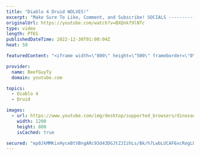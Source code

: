 ```yaml
---
title: "Diablo 4 Druid WOLVES!"
excerpt: "Make Sure To Like, Comment, and Subscribe! SOCIALS ---------------------------------------------- Join Our ..."
originalUrl: https://youtube.com/watch?v=BXQnkf9lNTc
type: video
length: PT6S
publishedDateTime: 2022-12-30T01:00:04Z
heat: 50

featuredContent: "<iframe width=\"800\" height=\"500\" frameborder=\"0\" src=\"https://www.youtube.com/embed/BXQnkf9lNTc\" allow=\"accelerometer; autoplay; encrypted-media; gyroscope; picture-in-picture\" allowfullscreen></iframe>"

provider:
  name: BeefGuyTy
  domain: youtube.com

topics:
  - Diablo 4
  - Druid

images:
  - url: https://www.youtube.com/img/desktop/supported_browsers/dinosaur.png
    width: 1200
    height: 800
    isCached: true

secured: "ep0JkMMKixHyceBtVBngARc93d43DGJtZJIzhLs/Bk/h7LwbLUCAF6xcRogLU1cMgktq0+fYpeO1uGDa0Fuk95u4MLbGD+OzgvbHcni+ACKvnoxeoCac88OL0MPKgD13j4ar7KSfIvd8zRXghKUyEw1GhvXeDUwgTGuaGN0xKgrIxNv1htSFMW5CIyNN5itKQZ4BqUwesr3Osv917lsEVL5noYxgcpoYwnKZewlcsVYBmjilLK6JokEGBwHVFl3uknzO25PQh+gWPCohGh6aSR2ZY+aWAQF2lhXGTRlNBoFJbBIYene5WAJn5GQyU8fUISoYg1oASSJaTsdyKpgRBR9ce7eH6rKIqg0RThB3H8sAup3RaPz0HrctCh0/kQlwmAVVOLS5GPxV2dI+5qWe8EFh9dJfACncqk6ZL6h7pxE=;53QUQgnaghjDnWI3+jjPAw=="
---
```


